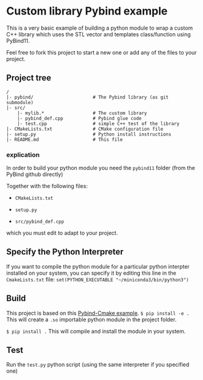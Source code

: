 # Custom library Pybind example

This is a very basic example of building a python module to wrap a custom C++ library which uses the STL vector and templates class/function using PyBind11.

Feel free to fork this project to start a new one or add any of the files to your project.

## Project tree

```{}
/
|- pybind/                      # The Pybind library (as git submodule)
|- src/
    |- mylib.*                  # The custom library
    |- pybind_def.cpp           # Pybind glue code
    |- test.cpp                 # simple C++ test of the library
|- CMakeLists.txt               # CMake configuration file
|- setup.py                     # Python install instructions
|- README.md                    # This file
```


### explication

In order to build your python module you need the `pybind11` folder (from the PyBind github directly)

Together with the following files:

- `CMakeLists.txt`

- `setup.py`

- `src/pybind_def.cpp`

which you must edit to adapt to your project.

## Specify the Python Interpreter

If you want to compile the python module for a particular python interpter installed on your system, you can specify it by editing this line in the `CmakeLists.txt` file:
```set(PYTHON_EXECUTABLE "~/miniconda3/bin/python3")```

## Build

This project is based on this [Pybind-Cmake example](https://github.com/pybind/cmake_example).
```$ pip install -e .```
This will create a `.so` importable python module in the project folder.

```$ pip install .```
This will compile and install the module in your system.

## Test

Run the `test.py` python script (using the same interpreter if you specified one)